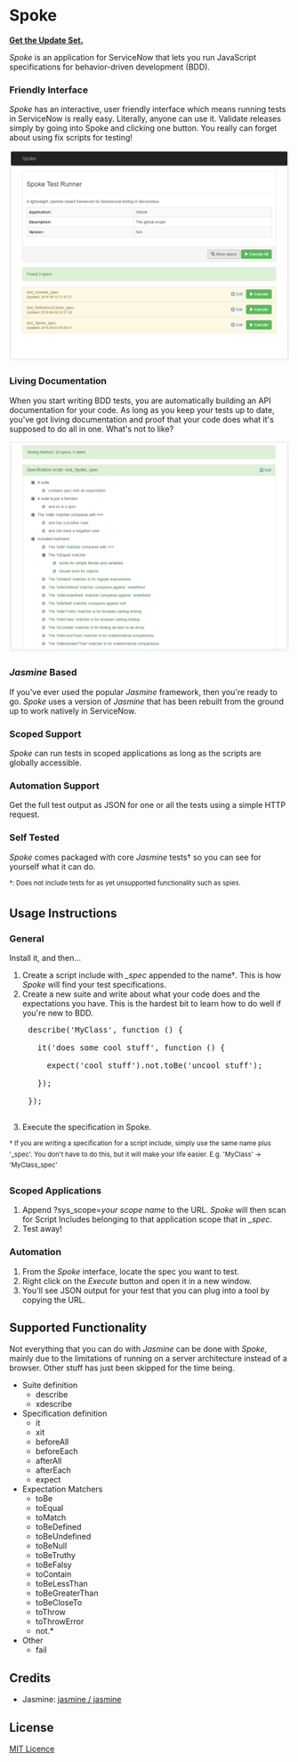 # Spoke

[**Get the Update Set.**](https://share.servicenow.com/app.do#/search-result?search_query=sndeveloper&startRow=NaN&sort_parameter=title)

*Spoke* is an application for ServiceNow that lets you run JavaScript specifications for behavior-driven development (BDD).

### Friendly Interface
*Spoke* has an interactive, user friendly interface which means running tests in ServiceNow is really easy. Literally, anyone can use it. Validate releases simply by going into Spoke and clicking one button. You really can forget about using fix scripts for testing!

![ScreenShot](readme-assets/spoke-ui-1.png)

### Living Documentation
When you start writing BDD tests, you are automatically building an API documentation for your code. As long as you keep your tests up to date, you've got living documentation and proof that your code does what it's supposed to do all in one. What's not to like?

![ScreenShot](readme-assets/spoke-ui-2.png)

### *Jasmine* Based
If you've ever used the popular *Jasmine* framework, then you're ready to go. *Spoke* uses a version of *Jasmine* that has been rebuilt from the ground up to work natively in ServiceNow.

### Scoped Support
*Spoke* can run tests in scoped applications as long as the scripts are globally accessible.

### Automation Support
Get the full test output as JSON for one or all the tests using a simple HTTP request.

### Self Tested
*Spoke* comes packaged with core *Jasmine* tests&dagger; so you can see for yourself what it can do.

<sup>&dagger;: Does not include tests for as yet unsupported functionality such as spies.

## Usage Instructions

### General

Install it, and then…

1. Create a script include with *\_spec* appended to the name&dagger;. This is how *Spoke* will find your test specifications.
2. Create a new suite and write about what your code does and the expectations you have. This is the hardest bit to learn how to do well if you're new to BDD.

  <pre>
    describe('MyClass', function () {

      it('does some cool stuff', function () {

        expect('cool stuff').not.toBe('uncool stuff');

      });

    });
  </pre>

3. Execute the specification in Spoke.

<sup>&dagger; If you are writing a specification for a script include, simply use the same name plus '\_spec'. You don't have to do this, but it will make your life easier. E.g. 'MyClass' -> 'MyClass\_spec'</sup>

### Scoped Applications

1. Append ?sys\_scope=_your scope name_ to the URL. *Spoke* will then scan for Script Includes belonging to that application scope that in *\_spec*.
2. Test away!

### Automation

1. From the *Spoke* interface, locate the spec you want to test.
2. Right click on the _Execute_ button and open it in a new window.
3. You'll see JSON output for your test that you can plug into a tool by copying the URL.

## Supported Functionality

Not everything that you can do with *Jasmine* can be done with *Spoke*, mainly due to the limitations of running on a server architecture instead of a browser. Other stuff has just been skipped for the time being.

* Suite definition
  * describe
  * xdescribe
* Specification definition
  * it
  * xit
  * beforeAll
  * beforeEach
  * afterAll
  * afterEach
  * expect
* Expectation Matchers
  * toBe
  * toEqual
  * toMatch
  * toBeDefined
  * toBeUndefined
  * toBeNull
  * toBeTruthy
  * toBeFalsy
  * toContain
  * toBeLessThan
  * toBeGreaterThan
  * toBeCloseTo
  * toThrow
  * toThrowError
  * not.*
* Other
  * fail

## Credits

* Jasmine: [jasmine / jasmine](https://github.com/jasmine/jasmine)

## License

[MIT Licence](https://github.com/sn-developer/spoke/blob/master/LICENSE.md)
